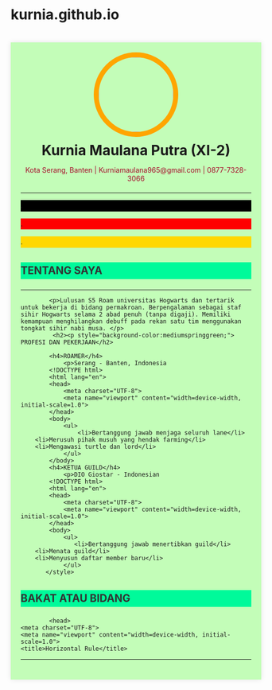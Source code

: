 # kurnia.github.io

<!DOCTYPE html>
<html lang="en">
<!DOCTYPE html>
<html lang="en">
<head>
    <meta charset="UTF-8">
    <meta name="viewport" content="width=device-width, initial-scale=1.0">
    <title>Background Image Example</title>
    <link rel="stylesheet" href="styles.css">
</head>
<body>
<div class="background">
        <h1></h1>
        <p></p>
         <!DOCTYPE html>
<html lang="en">
<head>
    <meta charset="UTF-8">
    <meta name="viewport" content="width=device-width, initial-scale=1.0">
    <title>Center Text</title>
    <style>
        .center-text {
            text-align: center;
        }
       
    </style>
</head>
<body>
    <div class="center-text">
        <h1><p style="background-color:mediumspringgreen;"> | W E L C O M E |</h1>
    </div>
</body>
</html>
    </div>
</body>
</html>
<head>
    <meta charset="UTF-8">
    <meta name="viewport" content="width=device-width, initial-scale=1.0">
    <title>KURNIA MAULANA</title>
    <style>
        body {
            font-family: Comic Sans MS, sans-serif;
            margin: 0;
            padding: 0;
            background-color: #f4f4f4;
        }
        .container {
            max-width: 800px;
            margin: 0 auto;
            padding: 20px;
            background-color: #c3fdb8;
            box-shadow: 0 0 10px rgba(0, 0, 0, 0.1);
        }
        .header {
            text-align: center;
        }
        .header img {
            width: 150px;
            border-radius: 50%;
        }
        .header h1 {
            margin: 10px 0;
            font-size: 2em;
        }
        .header p {
            color: #a70d2a;
        }
        .content {
            margin: 20px 0;
        }
        .content h2 {
            color: #333;
        }
        .content p {
            line-height: 1.6;
        }
        .content img {
            max-width: 100%;
        }
    </style>
</head>
<body>
   <div class="container">
        <div class="header">
            <!DOCTYPE html>
<html lang="en">
<head>
    <meta charset="UTF-8">
    <meta name="viewport" content="width=device-width, initial-scale=1.0">
    <title>Image with Border</title>
</head>
<body>
    <img src="https://s.hdnux.com/photos/50/36/74/10612498/3/1200x0.jpg" style="border: 10px solid orange;">
            <h1>Kurnia Maulana Putra (XI-2) </h1>
            <p>Kota Serang, Banten | Kurniamaulana965@gmail.com | 0877-7328-3066 </p>
        </div>
        <div class="content">
  <head>
    <meta charset="UTF-8">
    <meta name="viewport" content="width=device-width, initial-scale=1.0">
    <title>Horizontal Rule</title>
</head>
<body>
        <p></p>
    <hr>
    <p></p>
</body>
</html>

<p style="background-color:black;">.</p>
<p style="background-color:red;">.</p>
<p style="background-color:gold;">.</p>
 
</style>
</head>
<body>
                <h2><p style="background-color:mediumspringgreen;"> TENTANG SAYA</h2>
  <head>
    <meta charset="UTF-8">
    <meta name="viewport" content="width=device-width, initial-scale=1.0">
    <title>Horizontal Rule</title>
</head>
<body>
        <p></p>
    <hr>
    <p></p>
</body>
</html>

            <p>Lulusan S5 Roam universitas Hogwarts dan tertarik untuk bekerja di bidang permakroan. Berpengalaman sebagai staf sihir Hogwarts selama 2 abad penuh (tanpa digaji). Memiliki kemampuan menghilangkan debuff pada rekan satu tim menggunakan tongkat sihir nabi musa. </p>
             <h2><p style="background-color:mediumspringgreen;"> PROFESI DAN PEKERJAAN</h2>

            <h4>ROAMER</h4>
                <p>Serang - Banten, Indonesia
            <!DOCTYPE html>
            <html lang="en">
            <head>
                <meta charset="UTF-8">
                <meta name="viewport" content="width=device-width, initial-scale=1.0">    
            </head>
            <body>
                <ul>
                    <li>Bertanggung jawab menjaga seluruh lane</li>
        <li>Merusuh pihak musuh yang hendak farming</li>
        <li>Mengawasi turtle dan lord</li>
                </ul>
            </body>
            <h4>KETUA GUILD</h4>
                <p>DIO Giostar - Indonesian
            <!DOCTYPE html>
            <html lang="en">
            <head>
                <meta charset="UTF-8">
                <meta name="viewport" content="width=device-width, initial-scale=1.0">    
            </head>
            <body>
                <ul>
                   <li>Bertanggung jawab menertibkan guild</li>
        <li>Menata guild</li>
        <li>Menyusun daftar member baru</li>
                </ul>
           </style>
</head>
 </body>
             <h2><p style="background-color:mediumspringgreen;"> BAKAT ATAU BIDANG</h2>

            <head>
    <meta charset="UTF-8">
    <meta name="viewport" content="width=device-width, initial-scale=1.0">
    <title>Horizontal Rule</title>
</head>
<body>
        <p></p>
    <hr>
    <p></p>
</body>
</html>
<html lang="en">
<head>
    <meta charset="UTF-8">
    <meta name="viewport" content="width=device-width, initial-scale=1.0">
    <title>Interactive Button with Logo</title>
    <style>
        .button {
            display: inline-block;
            padding: 10px 20px;
            font-size: 16px;
            color: white;
            background-color: #FF007F;
            border: none;
            border-radius: 5px;
            text-align: center;
            text-decoration: none;
            cursor: pointer;
        }

        .button img {
            vertical-align: middle;
            margin-right: 10px;
            height: 24px; /* Adjust based on your needs */
        }

        .button:hover {
            background-color: #f6358a;
        }
    </style>
</head>
<body>
        <h4></h4>
    <a href="https://youtu.be/xMHJGd3wwZk?si=bzvArDvWOuwjt7kv" class="button">
<img src="https://1.bp.blogspot.com/-06qk2Svf1JE/XuhIkCq6aLI/AAAAAAAACqY/cL3H4ZLG2FQKUlvgoIIMD2gjDuP28Xb8wCLcBGAsYHQ/s1600/no%2B3952%2B110X65_1PCS%2BBHN%2BTETORON%2BKERING%2BVC%2Bcopy.png" alt="Logo"> SMAN 3 KOTA SERANG
        </a>
 <head>
    <meta charset="UTF-8">
    <meta name="viewport" content="width=device-width, initial-scale=1.0">
    <title>Horizontal Rule</title>
</head>
<body>
        <p></p>
    <hr>
    <p></p>
</body>
</html>



             <li>Administrasi</li>
        <li>Pengelola data</li>
        <li>Gambar</li>
 <li>Editing</li>
 <li>Farming (opsional)</li>
         <h2><p style="background-color:mediumspringgreen;"> SEKOLAH</h2>

        <head>
    <meta charset="UTF-8">
    <meta name="viewport" content="width=device-width, initial-scale=1.0">
    <title>Horizontal Rule</title>
</head>
<body>
        <p></p>
    <hr>
    <p></p>
</body>
</html>
            <p>UNIVERSITAS HOGWARTS (2077)</p>
            <img src="https://th.bing.com/th/id/R.eb96afa64b68b9460d3aa858814dc93d?rik=Mb2FxZ6V4PEJNw&riu=http%3a%2f%2fimages.wikia.com%2fharrypotter%2fimages%2f4%2f47%2fHogwarts-dh2.jpg&ehk=%2fdv5cpz%2b5GD0vl3kX%2bAPIiRT%2fjbrmvw7xmf686JVQU0%3d&risl=&pid=ImgRaw&r=0" alt="Gambar Proyek">
            <!DOCTYPE html>
<html lang="en">
<head>
    <meta charset="UTF-8">
    <meta name="viewport" content="width=device-width, initial-scale=1.0">
    <title>Interactive Button with Logo</title>
    <style>
        .button {
            display: inline-block;
            padding: 10px 20px;
            font-size: 16px;
            color: white;
            background-color: #007BFF;
            border: none;
            border-radius: 5px;
            text-align: center;
            text-decoration: none;
            cursor: pointer;
        }

        .button img {
            vertical-align: middle;
            margin-right: 10px;
            height: 24px; /* Adjust based on your needs */
        }

        .button:hover {
            background-color: #0056b3;
        }
    </style>
</head>
<body>
<p>SMAN 3 KOTA SERANG (2066)</p>
<img src="https://sman3kotaserang.sch.id/media_library/image_sliders/8731febdbc655e99c0b1cc5fb8cf1728.jpeg">
<p>SMPN 6 KOTA SERANG (2066)</p>
<img src="https://smpn6kotaserang.sch.id/wp-content/uploads/2023/07/WhatsApp-Image-2023-07-21-at-13.56.03.jpg">
        <h4>INFORMASI LEBIH LANJUT</h4>
    <a href="https://www.instagram.com/senseimv.live?igsh=MXVoMW40Nm9ycm0xcg==" class="button">
<img src="https://i1.wp.com/globalinfusion.org/wp-content/uploads/2018/01/ig-logo-email.png?ssl=1" alt="Logo"> tiktok : Senseimv
        </a>

        <!DOCTYPE html>
<html lang="en">
<head>
    <meta charset="UTF-8">
    <meta name="viewport" content="width=device-width, initial-scale=1.0">
    <title>Interactive Button with Logo</title>
    <style>
        .button {
            display: inline-block;
            padding: 10px 20px;
            font-size: 16px;
            color: white;
            background-color: #007BFF;
            border: none;
            border-radius: 5px;
            text-align: center;
            text-decoration: none;
            cursor: pointer;
        }

        .button img {
            vertical-align: middle;
            margin-right: 10px;
            height: 24px; /* Adjust based on your needs */
        }

        .button:hover {
            background-color: #0056b3;
        }
    </style>
</head>
<body>
        <a href="https://www.tiktok.com/@senseimv.live?_t=8mOzgHjRQaG&_r=1" class="button">
        <img src="https://logolook.net/wp-content/uploads/2021/06/Tiktok-Logo-2016-2048x1152.png" alt="Logo"> tiktok : Senseimv
        </a>
</body>
</html>
<!DOCTYPE html>
<html lang="en">
<head>
    <meta charset="UTF-8">
    <meta name="viewport" content="width=device-width, initial-scale=1.0">
    <title>Interactive Button with Logo</title>
    <style>
        .button {
            display: inline-block;
            padding: 10px 20px;
            font-size: 16px;
            color: white;
            background-color: #007BFF;
            border: none;
            border-radius: 10px;
            text-align: center;
            text-decoration: none;
            cursor: pointer;
        }

        .button img {
            vertical-align: middle;
            margin-right: 10px;
            height: 24px; /* Adjust based on your needs */
        }

        .button:hover {
            background-color: #0056b3;
        }
    </style>
</head>
<body>
        <a href="https://saweria.co/widgets/alert?streamKey=4b64bf4d2c1774f397be1c7155fbbc71" class="button">
        <img src="https://th.bing.com/th/id/R.7e1ab6746c8bb37e8a648883c598fb93?rik=lv6tB%2fIDO55J8Q&riu=http%3a%2f%2fpurepng.com%2fpublic%2fuploads%2flarge%2fpurepng.com-dollar-signobjectsdollar-signmoney-cash-dollar-sign-object-currency-631522323964d8wuo.png&ehk=0E%2b2E5%2bOk%2byhJJ0gYmcwtEYwoDNQO%2fHC%2bYD6diA5rIo%3d&risl=&pid=ImgRaw&r=0" alt="Logo"> SAWERIA
        </a>
</body>
</html>


        </div>
    </div>
</body>
</html>
